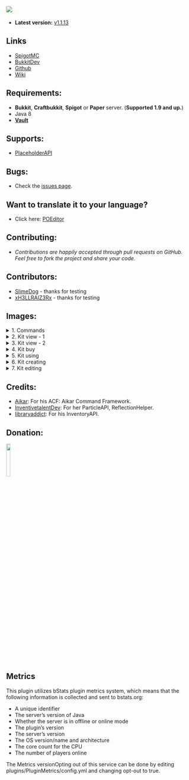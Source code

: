 ![](https://tryharddood.github.io/custom/projects/advancedkits/img/advancedkits.png)
===================

- **Latest version:** [v1.1.13](https://github.com/TryHardDood/AdvancedKitsReloaded/releases/latest)

## Links
- [SpigotMC](https://www.spigotmc.org/resources/advancedkits-reloaded.11193/) 
- [BukkitDev](https://dev.bukkit.org/projects/advancedkits-reloaded/)
- [Github](https://github.com/TryHardDood/AdvancedKitsReloaded)
- [Wiki](https://github.com/TryHardDood/AdvancedKitsReloaded/wiki/)

## Requirements:
-   **Bukkit**, **Craftbukkit**, **Spigot** or **Paper** server. (**Supported 1.9 and up.**)
- Java 8
- [**Vault**](https://dev.bukkit.org/projects/vault/)

## Supports:
- [PlaceholderAPI](https://www.spigotmc.org/resources/placeholderapi.6245/)

## Bugs:
- Check the [issues page](https://github.com/TryHardDood/AdvancedKitsReloaded/issues/).

## Want to translate it to your language?
- Click here: [POEditor](https://poeditor.com/join/project/P8Wne4Ngy4)

## Contributing:
- *Contributions are happily accepted through pull requests on GitHub. 
Feel free to fork the project and share your code.*


## Contributors:
- [SlimeDog](https://github.com/SlimeDog) - thanks for testing
- [xH3LLRAIZ3Rx](https://www.spigotmc.org/members/xh3llraiz3rx.4744/) - thanks for testing

## Images:
<details> 
  <summary>1. Commands</summary>
   <img src="http://i.imgur.com/ZHkCRMk.png"/>
</details>
<details> 
  <summary>2. Kit view - 1</summary>
   <img src="http://i.imgur.com/U14Oa0S.png"/>
</details>
<details> 
  <summary>3. Kit view - 2</summary>
   <img src="http://i.imgur.com/YsFJRk4.png"/>
</details>
<details> 
  <summary>4. Kit buy</summary>
   <img src="http://i.imgur.com/5k0hYwE.png"/>
</details>
<details> 
  <summary>5. Kit using</summary>
   <img src="http://i.imgur.com/wi8sahC.png"/>
</details>
<details> 
  <summary>6. Kit creating</summary>
   <img src="http://i.imgur.com/O2jg4Ou.png"/>
</details>
<details> 
  <summary>7. Kit editing</summary>
   <img src="http://i.imgur.com/hGe4efH.png"/>
</details>

## Credits:
- [Aikar](https://github.com/aikar): For his ACF: Aikar Command Framework.
- [InventivetalentDev](https://github.com/InventivetalentDev/): For her ParticleAPI, ReflectionHelper.
- [libraryaddict](https://github.com/libraryaddict): For his InventoryAPI.

## Donation:
<a href="https://paypal.me/tryharddood" target="_blank"><img src="http://i.imgur.com/fl5EFG3.png" width="15%"/></a>

## Metrics
This plugin utilizes bStats plugin metrics system, which means that the following information is collected and sent to bstats.org:

- A unique identifier
- The server’s version of Java
- Whether the server is in offline or online mode
- The plugin’s version
- The server’s version
- The OS version/name and architecture
- The core count for the CPU
- The number of players online

The Metrics versionOpting out of this service can be done by editing plugins/PluginMetrics/config.yml and changing opt-out to true.
